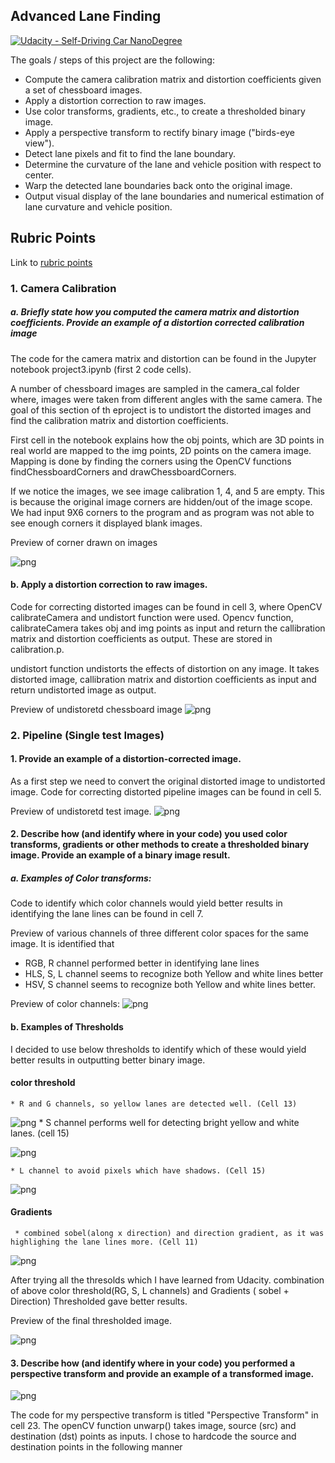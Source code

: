 ## Advanced Lane Finding
[![Udacity - Self-Driving Car NanoDegree](https://s3.amazonaws.com/udacity-sdc/github/shield-carnd.svg)](http://www.udacity.com/drive)


The goals / steps of this project are the following:

* Compute the camera calibration matrix and distortion coefficients given a set of chessboard images.
* Apply a distortion correction to raw images.
* Use color transforms, gradients, etc., to create a thresholded binary image.
* Apply a perspective transform to rectify binary image ("birds-eye view").
* Detect lane pixels and fit to find the lane boundary.
* Determine the curvature of the lane and vehicle position with respect to center.
* Warp the detected lane boundaries back onto the original image.
* Output visual display of the lane boundaries and numerical estimation of lane curvature and vehicle position.

## Rubric Points
Link to [rubric points](https://review.udacity.com/#!/rubrics/571/view) 

### 1. Camera Calibration
#####  a. Briefly state how you computed the camera matrix and distortion coefficients. Provide an example of a distortion corrected calibration image

The code for the camera matrix and distortion can be found in the Jupyter notebook project3.ipynb (first 2 code cells).

A number of chessboard images are sampled in the camera_cal folder where, images were taken from different angles with the same camera. The goal of this section of th eproject is to undistort the distorted images and find the calibration matrix and distortion coefficients.

First cell in the notebook explains how the obj points, which are 3D points in real world are mapped to the img points, 2D points on the camera image. Mapping is done by finding the corners using the OpenCV functions findChessboardCorners and drawChessboardCorners.

If we notice the images, we see image calibration 1, 4, and 5 are empty. This is because the original image corners are hidden/out of the image scope. We had input 9X6 corners to the program and as program was not able to see enough corners it displayed blank images.

Preview of corner drawn on images

 ![png](./images/findCorners.png)

#### b. Apply a distortion correction to raw images.
Code for correcting distorted images can be found in cell 3, where OpenCV calibrateCamera and undistort function were used. Opencv function, calibrateCamera takes obj and img points as input and return the callibration matrix and distortion coefficients as output. These are stored in calibration.p. 

undistort function undistorts the effects of distortion on any image. It takes distorted image, callibration matrix and distortion coefficients as input and return undistorted image as output.

Preview of undistoretd chessboard image
 ![png](./images/calibrate.png)

### 2. Pipeline (Single test Images) 
 #### 1. Provide an example of a distortion-corrected image.
 As a first step we need to convert the original distorted image to undistorted image. Code for correcting distorted pipeline images can    be found in cell 5. 
 
 Preview of undistoretd test image.
 ![png](./images/undistortion.png)

#### 2. Describe how (and identify where in your code) you used color transforms, gradients or other methods to create a thresholded binary image. Provide an example of a binary image result.

##### a. Examples of Color transforms:
Code to identify which color channels would yield better results in identifying the lane lines can be found in cell 7.

 Preview of various channels of three different color spaces for the same image. It is identified that
* RGB, R channel performed better in identifying lane lines
* HLS, S, L channel seems to recognize both Yellow and white lines better
* HSV, S channel seems to recognize both Yellow and white lines better.

 Preview of color channels:
 ![png](./images/color.png)

 
 #### b. Examples of Thresholds

 I decided to use below thresholds to identify which of these would yield better results in outputting better binary image.
 #### color threshold 
    * R and G channels, so yellow lanes are detected well. (Cell 13)
    
 ![png](./images/rgchannel.png)
    * S channel performs well for detecting bright yellow and white lanes. (cell 15)
    
 ![png](./images/schannel.png)

    * L channel to avoid pixels which have shadows. (Cell 15)
    
 ![png](./images/lchannel.png)
  #### Gradients
     * combined sobel(along x direction) and direction gradient, as it was highlighing the lane lines more. (Cell 11)
     
 ![png](./images/combined.png)
   
   After trying all the thresolds which I have learned from Udacity. combination of above color threshold(RG, S, L channels) and Gradients ( sobel + Direction) Thresholded gave better results. 
   
  Preview of the final thresholded image.
   
![png](./images/threshold.png)
   
   #### 3. Describe how (and identify where in your code) you performed a perspective transform and provide an example of a transformed image.
   
![png](./images/perspective.png)

The code for my perspective transform is titled "Perspective Transform" in cell 23. The openCV function unwarp() takes image,  source (src) and destination (dst) points as inputs. I chose to hardcode the source and destination points in the following manner

